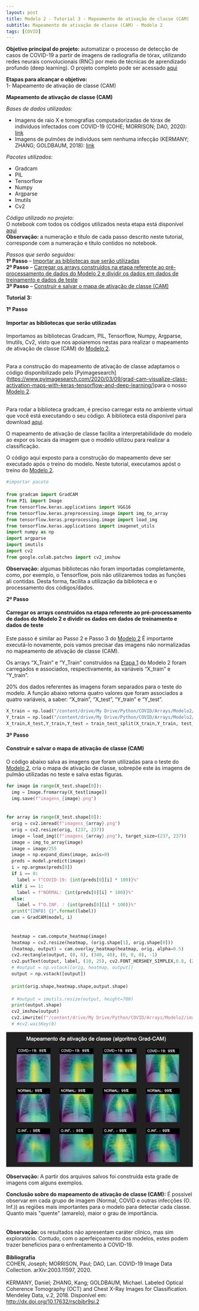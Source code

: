```yaml
---
layout: post
title: Modelo 2 - Tutorial 3 - Mapeamento de ativação de classe (CAM)
subtitle: Mapeamento de ativação de classe (CAM) - Modelo 2
tags: [COVID]
---
```


**Objetivo principal do projeto:** automatizar o processo de detecção de casos de COVID-19 a partir de imagens de radiografia de tórax, utilizando redes neurais convolucionais (RNC) por meio de técnicas de aprendizado profundo (deep learning). O projeto completo pode ser acessado [aqui](https://github.com/deepdados/ProjetoCOVID/blob/master/projetoCovid_Cesar_Lucas-Versao2.pdf)

**Etapas para alcançar o objetivo:**<br />
1- Mapeamento de ativação de classe (CAM)

**Mapeamento de ativação de classe (CAM)**

*Bases de dados utilizadas:*<br />
- Imagens de raio X e tomografias computadorizadas de tórax de indivíduos infectados com COVID-19 (COHE; MORRISON; DAO, 2020): [link](https://github.com/ieee8023/covid-chestxray-dataset)<br />
- Imagens de pulmões de indivíduos sem nenhuma infecção (KERMANY; ZHANG; GOLDBAUM, 2018): [link](https://data.mendeley.com/datasets/rscbjbr9sj/2)<br />

*Pacotes utilizados:*<br />
- Gradcam<br />
- PIL<br />
- Tensorflow<br />
- Numpy<br />
- Argparse<br />
- Imutils<br />
- Cv2<br />

*Código utilizado no projeto:*<br />
O notebook com todos os códigos utilizados nesta etapa está disponível [aqui](https://)<br />
**Observação:** a numeração e título de cada passo descrito neste tutorial, corresponde com a numeração e título contidos no notebook.

*Passos que serão seguidos:*<br />
**1º Passo** – [Importar as bibliotecas que serão utilizadas](#importar-as-bibliotecas-que-serão-utilizadas)<br />
**2º Passo** – [Carregar os arrays construídos na etapa referente ao pré-processamento de dados do Modelo 2 e dividir os dados em dados de treinamento e dados de teste](#carregar-os-arrays-construídos-na-etapa-referente-ao-pré-processamento-de-dados-do-modelo-2-e-dividir-os-dados-em-dados-de-treinamento-e-dados-de-teste)<br />
**3º Passo** – [Construir e salvar o mapa de ativação de classe (CAM)](#construir-e-salvar-o-mapa-de-ativação-de-classe-cam)<br />

**Tutorial 3:**

**1º Passo** 
#### Importar as bibliotecas que serão utilizadas

Importamos as bibliotecas Gradcam, PIL, Tensorflow, Numpy, Argparse, Imutils, Cv2, visto que nos apoiaremos nestas para realizar o mapeamento de ativação de classe (CAM) do [Modelo 2](https://deepdados.github.io/2020-04-21-Modelo-2-COVID19-Treinamento-e-Resultados/). <br />
<br />

Para a construção do mapeamento de ativação de classe adaptamos o código disponibilizado pelo [Pyimagesearch] (https://www.pyimagesearch.com/2020/03/09/grad-cam-visualize-class-activation-maps-with-keras-tensorflow-and-deep-learning/)para o nosso [Modelo 2](https://deepdados.github.io/2020-04-21-Modelo-2-COVID19-Treinamento-e-Resultados/).<br />
<br />

Para rodar a biblioteca gradcam, é preciso carregar esta no ambiente virtual que você está executando o seu código. A biblioteca está disponível para download [aqui](https://www.pyimagesearch.com/2020/03/09/grad-cam-visualize-class-activation-maps-with-keras-tensorflow-and-deep-learning/).<br />

O mapeamento de ativação de classe facilita a interpretabilidade do modelo ao expor os locais da imagem que o modelo utilizou para realizar a classificação.<br />

O código aqui exposto para a construção do mapeamento deve ser executado após o treino do modelo. Neste tutorial, executamos apóst o treino do [Modelo 2](https://deepdados.github.io/2020-04-21-Modelo-2-COVID19-Treinamento-e-Resultados/).


``` python
#importar pacote

from gradcam import GradCAM
from PIL import Image
from tensorflow.keras.applications import VGG16
from tensorflow.keras.preprocessing.image import img_to_array
from tensorflow.keras.preprocessing.image import load_img
from tensorflow.keras.applications import imagenet_utils
import numpy as np
import argparse
import imutils
import cv2
from google.colab.patches import cv2_imshow
```

**Observação:** algumas bibliotecas não foram importadas completamente, como, por exemplo, o Tensorflow, pois não utilizaremos todas as funções ali contidas. Desta forma, facilita a utilização da biblioteca e o processamento dos códigos/dados.<br />

**2º Passo**
#### Carregar os arrays construídos na etapa referente ao pré-processamento de dados do Modelo 2 e dividir os dados em dados de treinamento e dados de teste

Este passo é similar ao Passo 2 e Passo 3 do [Modelo 2](https://deepdados.github.io/2020-04-21-Modelo-2-COVID19-Treinamento-e-Resultados/) É importante executá-lo novamente, pois vamos precisar das imagens não normalizadas no mapeamento de ativação de classe (CAM).<br />

Os arrays “X_Train” e “Y_Train” construídos na [Etapa 1](https://deepdados.github.io/2020-04-20-Modelo-2-COVID19-Pr%C3%A9-Processamento-dos-Dados/) do Modelo 2 foram carregados e associados, respectivamente, às variáveis “X_train” e “Y_train”.<br />

20% dos dados referentes às imagens foram separados para o teste do modelo. A função abaixo retorna quatro valores que foram associados a quatro variáveis, a saber: “X_train”, “X_test”, “Y_train” e “Y_test”.

``` python
X_train = np.load("/content/drive/My Drive/Python/COVID/Arrays/Modelo2/X_Train.npy")
Y_train = np.load("/content/drive/My Drive/Python/COVID/Arrays/Modelo2/Y_Train.npy")
X_train,X_test,Y_train,Y_test = train_test_split(X_train,Y_train, test_size = 0.2, random_state = 40)
```

**3º Passo**
#### Construir e salvar o mapa de ativação de classe (CAM)

O código abaixo salva as imagens que foram utilizadas para o teste do [Modelo 2](https://deepdados.github.io/2020-04-21-Modelo-2-COVID19-Treinamento-e-Resultados/), cria o mapa de ativação de classe, sobrepõe este às imagens de pulmão utilizadas no teste e salva estas figuras.


``` python
for image in range(X_test.shape[0]):
  img = Image.fromarray(X_test[image])
  img.save(f"imagens_{image}.png")


for array in range(X_test.shape[0]):
  orig = cv2.imread(f"imagens_{array}.png")
  orig = cv2.resize(orig, (237, 237))
  image = load_img((f"imagens_{array}.png"), target_size=(237, 237))
  image = img_to_array(image)
  image = image/255
  image = np.expand_dims(image, axis=0)
  preds = model.predict(image)
  i = np.argmax(preds[0])
  if i == 0:
    label = f"COVID-19: {int(preds[0][i] * 100)}%"
  elif i == 1:
    label = f"NORMAL: {int(preds[0][i] * 100)}%"
  else:
    label = f"O.INF. : {int(preds[0][i] * 100)}%"
  print("[INFO] {}".format(label))
  cam = GradCAM(model, i)


  heatmap = cam.compute_heatmap(image)
  heatmap = cv2.resize(heatmap, (orig.shape[1], orig.shape[0]))
  (heatmap, output) = cam.overlay_heatmap(heatmap, orig, alpha=0.5)
  cv2.rectangle(output, (0, 0), (340, 40), (0, 0, 0), -1)
  cv2.putText(output, label, (10, 25), cv2.FONT_HERSHEY_SIMPLEX,0.8, (255, 255, 255), 2)
  # #output = np.vstack([orig, heatmap, output])
  output = np.vstack([output])

  print(orig.shape,heatmap.shape,output.shape)

  # #output = imutils.resize(output, height=700)
  print(output.shape)
  cv2_imshow(output)
  cv2.imwrite(f"/content/drive/My Drive/Python/COVID/Arrays/Modelo2/image_{array}.png",output)
  # #cv2.waitKey(0)
```

![](/img/cam.png)

**Observação:** A partir dos arquivos salvos foi construída esta grade de imagens com alguns exemplos.<br />

**Conclusão sobre do mapeamento de ativação de classe (CAM):** É possível observar em cada grupo de imagem (Normal, COVID e outras infecções (O. Inf.)) as regiões mais importantes para o modelo para detectar cada classe. Quanto mais "quente" (amarelo), maior o grau de importância.<br />
<br />
<br />
**Observação:** os resultados não apresentam caráter clínico, mas sim exploratório. Contudo, com o aperfeiçoamento dos modelos, estes podem trazer benefícios para o enfrentamento à COVID-19.
<br />
<br />
**Bibliografia** <br />
COHEN, Joseph; MORRISON, Paul; DAO, Lan. COVID-19 Image Data Collection. arXiv:2003.11597, 2020.<br />
<br />
KERMANY, Daniel; ZHANG, Kang; GOLDBAUM, Michael. Labeled Optical Coherence Tomography (OCT) and Chest X-Ray Images for Classification. Mendeley Data, v.2, 2018. Disponível em: http://dx.doi.org/10.17632/rscbjbr9sj.2
